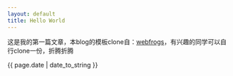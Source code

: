 ```yaml
---
layout: default
title: Hello World
---
```

<p>这是我的第一篇文章，本blog的模板clone自：<a href="https://github.com/webfrogs/webfrogs.github.com">webfrogs</a>，有兴趣的同学可以自行clone一份，折腾折腾</p>
<p>{{ page.date | date_to_string }}</p>